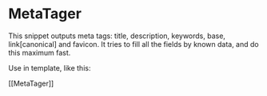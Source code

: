 MetaTager
=========

This snippet outputs meta tags: title, description, keywords, base, link[canonical] and favicon. It tries to fill all the fields by known data, and do this maximum fast.

Use in template, like this:
<!DOCTYPE html>
<html lang="ru">
<head>
	[[MetaTager]]
